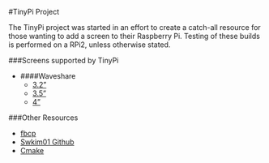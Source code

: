 #TinyPi Project

The TinyPi project was started in an effort to create a catch-all resource for those wanting to add a screen to their Raspberry Pi. Testing of these builds is performed on a RPi2, unless otherwise stated.

###Screens supported by TinyPi
* ####Waveshare 
  * [3.2”](http://www.waveshare.com/3.2inch-rpi-lcd-b.htm) 
  * [3.5”](http://www.waveshare.com/3.5inch-rpi-lcd-a.htm) 
  * [4”](http://www.waveshare.com/4inch-rpi-lcd-a.htm)
  


###Other Resources
* [fbcp](https://github.com/tasanakorn/rpi-fbcp)
* [Swkim01 Github](https://github.com/swkim01/waveshare-dtoverlays)
* [Cmake](https://github.com/Kitware/CMake)
